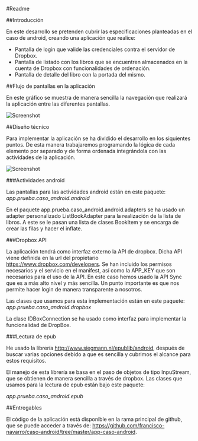 #Readme


##Introducción

En este desarrollo se pretenden cubrir las especificaciones planteadas en el caso de android, creando una aplicación que realice:
-	Pantalla de login que valide las credenciales contra el servidor de Dropbox.
-	Pantalla de listado con los libros que se encuentren almacenados en la cuenta de Dropbox con funcionalidades de ordenación.
-	Pantalla de detalle del libro con la portada del mismo.

##Flujo de pantallas en la aplicación

En este gráfico se muestra de manera sencilla la navegación que realizará la aplicación entre las diferentes pantallas.



![Screenshot](http://imageshack.com/a/img32/5858/qdf2.png)

##Diseño técnico

Para implementar la aplicación se ha dividido el desarrollo en los siquientes puntos. De esta manera trabajaremos programando la lógica de cada elemento por separado y de forma ordenada integrándola con las actividades de la aplicación.

![Screenshot](http://imageshack.com/a/img839/7565/2je9.png)

###Actividades android

Las pantallas para las actividades android están en este paquete:
_app.prueba.caso_android.android_

En el paquete app.prueba.caso_android.android.adapters se ha usado un adapter personalizado ListBookAdapter para la realización de la lista de libros. A este se le pasan una lista de clases BookItem y se encarga de crear las filas y hacer el inflate.
 

###Dropbox API

La aplicación tendrá como interfaz externo la API de dropbox. Dicha API viene definida en la url del propietario https://www.dropbox.com/developers. 
Se han incluido los permisos necesarios y el servicio en el manifest, así como la APP_KEY que son necesarios para el uso de la API. En este caso hemos usado la API Sync que es a más alto nivel y más sencilla. Un punto importante es que nos permite hacer login de manera transparente a nosotros.

 
Las clases que usamos para esta implementación están en  este paquete:
_app.prueba.caso_android.dropbox_

La clase IDBoxConnection se ha usado como interfaz para implementar la funcionalidad de DropBox.

 

###Lectura de epub

He usado la librería http://www.siegmann.nl/epublib/android, después de buscar varias opciones debido a que es sencilla y cubrimos el alcance para estos requisitos.

El manejo de esta librería se basa en el paso de objetos de tipo InpuStream, que se obtienen de manera sencilla a través de dropbox.
Las clases que usamos para la lectura de epub están bajo este paquete:

_app.prueba.caso_android.epub_




##Entregables

El código de la aplicación está disponible en la rama principal de github, que se puede acceder a través de:
 https://github.com/francisco-navarro/caso-android/tree/master/app-caso-android.
